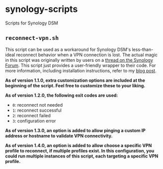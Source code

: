 # synology-scripts

Scripts for Synology DSM

## `reconnect-vpn.sh`

This script can be used as a workaround for Synology DSM's less-than-ideal reconnect behavior when a VPN connection is lost. The actual magic in this script was originally written by users on a [thread on the Synology Forum](https://community.synology.com/enu/forum/17/post/53791). This script just provides a user-friendly wrapper to their code. For more information, including installation instructions, refer to my [blog post](https://blog.harrier.us/reconnecting-a-failed-vpn-connection-on-synology-dsm-6/).

**As of version 1.1.0, extra customization options are included at the beginning of the script. Feel free to customize these to your liking.**

**As of version 1.2.0, the following exit codes are used:**

- `0`: reconnect not needed
- `1`: reconnect successful
- `2`: reconnect failed
- `3`: configuration error

**As of version 1.3.0, an option is added to allow pinging a custom IP address or hostname to validate VPN connectivity.**

**As of version 1.4.0, an option is added to allow choose a specific VPN profile to reconnect, if multiple profiles exist. In this configuration, you could run multiple instances of this script, each targeting a specific VPN profile.**
